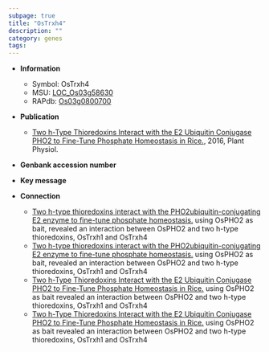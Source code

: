 ```yaml
---
subpage: true
title: "OsTrxh4"
description: ""
category: genes
tags: 
---
```


* **Information**  
    + Symbol: OsTrxh4  
    + MSU: [LOC_Os03g58630](http://rice.plantbiology.msu.edu/cgi-bin/ORF_infopage.cgi?orf=LOC_Os03g58630)  
    + RAPdb: [Os03g0800700](http://rapdb.dna.affrc.go.jp/viewer/gbrowse_details/irgsp1?name=Os03g0800700)  

* **Publication**  
    + [Two h-Type Thioredoxins Interact with the E2 Ubiquitin Conjugase PHO2 to Fine-Tune Phosphate Homeostasis in Rice.](http://www.ncbi.nlm.nih.gov/pubmed?term=Two+h-Type+Thioredoxins+Interact+with+the+E2+Ubiquitin+Conjugase+PHO2+to+Fine-Tune+Phosphate+Homeostasis+in+Rice.%5BTitle%5D), 2016, Plant Physiol.

* **Genbank accession number**  

* **Key message**  

* **Connection**  
    + [Two h-type thioredoxins interact with the PHO2ubiquitin-conjugating E2 enzyme to fine-tune phosphate homeostasis.](Os,+rice) using OsPHO2 as bait, revealed an interaction between OsPHO2 and two h-type thioredoxins, OsTrxh1 and OsTrxh4
    + [Two h-type thioredoxins interact with the PHO2ubiquitin-conjugating E2 enzyme to fine-tune phosphate homeostasis.](Os,+rice) using OsPHO2 as bait, revealed an interaction between OsPHO2 and two h-type thioredoxins, OsTrxh1 and OsTrxh4
    + [Two h-Type Thioredoxins Interact with the E2 Ubiquitin Conjugase PHO2 to Fine-Tune Phosphate Homeostasis in Rice.](Oryza+sativa;+Os) using OsPHO2 as bait revealed an interaction between OsPHO2 and two h-type thioredoxins, OsTrxh1 and OsTrxh4
    + [Two h-Type Thioredoxins Interact with the E2 Ubiquitin Conjugase PHO2 to Fine-Tune Phosphate Homeostasis in Rice.](Oryza+sativa;+Os) using OsPHO2 as bait revealed an interaction between OsPHO2 and two h-type thioredoxins, OsTrxh1 and OsTrxh4



